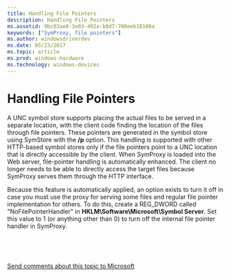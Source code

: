 ```yaml
---
title: Handling File Pointers
description: Handling File Pointers
ms.assetid: 9bc03ae0-3e03-492a-b8d7-760eeb18106a
keywords: ["SymProxy, file pointers"]
ms.author: windowsdriverdev
ms.date: 05/23/2017
ms.topic: article
ms.prod: windows-hardware
ms.technology: windows-devices
---
```


# Handling File Pointers


A UNC symbol store supports placing the actual files to be served in a separate location, with the client code finding the location of the files through file pointers. These pointers are generated in the symbol store using SymStore with the **/p** option. This handling is supported with other HTTP-based symbol stores only if the file pointers point to a UNC location that is directly accessible by the client. When SymProxy is loaded into the Web server, file-pointer handling is automatically enhanced. The client no longer needs to be able to directly access the target files because SymProxy serves them through the HTTP interface.

Because this feature is automatically applied, an option exists to turn it off in case you must use the proxy for serving some files and regular file pointer implementation for others. To do this, create a REG\_DWORD called "NoFilePointerHandler" in **HKLM\\Software\\Microsoft\\Symbol Server**. Set this value to 1 (or anything other than 0) to turn off the internal file pointer handler in SymProxy.

 

 

[Send comments about this topic to Microsoft](mailto:wsddocfb@microsoft.com?subject=Documentation%20feedback%20[debugger\debugger]:%20Handling%20File%20Pointers%20%20RELEASE:%20%285/15/2017%29&body=%0A%0APRIVACY%20STATEMENT%0A%0AWe%20use%20your%20feedback%20to%20improve%20the%20documentation.%20We%20don't%20use%20your%20email%20address%20for%20any%20other%20purpose,%20and%20we'll%20remove%20your%20email%20address%20from%20our%20system%20after%20the%20issue%20that%20you're%20reporting%20is%20fixed.%20While%20we're%20working%20to%20fix%20this%20issue,%20we%20might%20send%20you%20an%20email%20message%20to%20ask%20for%20more%20info.%20Later,%20we%20might%20also%20send%20you%20an%20email%20message%20to%20let%20you%20know%20that%20we've%20addressed%20your%20feedback.%0A%0AFor%20more%20info%20about%20Microsoft's%20privacy%20policy,%20see%20http://privacy.microsoft.com/default.aspx. "Send comments about this topic to Microsoft")




